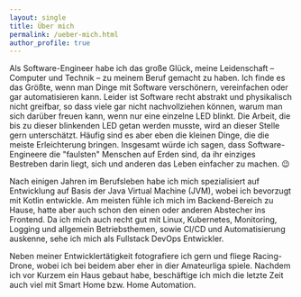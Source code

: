 ```yaml
---
layout: single
title: Über mich
permalink: /ueber-mich.html
author_profile: true
---
```


Als Software-Engineer habe ich das große Glück, meine Leidenschaft – Computer und Technik – zu meinem Beruf gemacht zu haben.  Ich finde es das Größte, wenn man Dinge mit Software verschönern, vereinfachen oder gar automatisieren kann. Leider ist Software recht abstrakt und physikalisch nicht greifbar, so dass viele gar nicht nachvollziehen können, warum man sich darüber freuen kann, wenn nur eine einzelne LED blinkt. Die Arbeit, die bis zu dieser blinkenden LED getan werden musste, wird an dieser Stelle gern unterschätzt. Häufig sind es aber eben die kleinen Dinge, die die meiste Erleichterung bringen. Insgesamt würde ich sagen, dass Software-Engineere die "faulsten" Menschen auf Erden sind, da ihr einziges Bestreben darin liegt, sich und anderen das Leben einfacher zu machen. 😉

Nach einigen Jahren im Berufsleben habe ich mich spezialisiert auf Entwicklung auf Basis der Java Virtual Machine (JVM), wobei ich bevorzugt mit Kotlin entwickle. Am meisten fühle ich mich im Backend-Bereich zu Hause, hatte aber auch schon den einen oder anderen Abstecher ins Frontend. Da ich mich auch recht gut mit Linux, Kubernetes, Monitoring, Logging und allgemein Betriebsthemen, sowie CI/CD und Automatisierung auskenne, sehe ich mich als Fullstack DevOps Entwickler.

Neben meiner Entwicklertätigkeit fotografiere ich gern und fliege Racing-Drone, wobei ich bei beidem aber eher in dier Amateurliga spiele. Nachdem ich vor Kurzem ein Haus gebaut habe, beschäftige ich mich die letzte Zeit auch viel mit Smart Home bzw. Home Automation.
